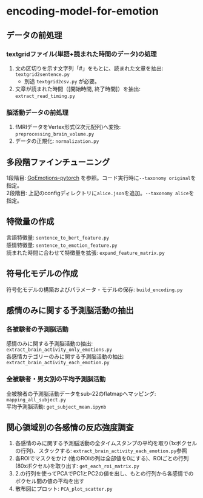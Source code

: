 # encoding-model-for-emotion
## データの前処理
### textgridファイル(単語+読まれた時間のデータ)の処理
1. 文の区切りを示す文字列「#」をもとに、読まれた文章を抽出: `textgrid2sentence.py`
    - 別途 `textgrid2csv.py` が必要。
2. 文章が読まれた時間（[開始時間, 終了時間]）を抽出: `extract_read_timing.py`  
### 脳活動データの前処理
1. fMRIデータをVertex形式(2次元配列)へ変換: `preprocessing_brain_volume.py`
2. データの正規化: `normalization.py`
## 多段階ファインチューニング
1段階目: [GoEmotions-pytorch](https://github.com/monologg/GoEmotions-pytorch) を参照。コード実行時に`--taxonomy original`を指定。  
2段階目: 上記のconfigディレクトリに`alice.json`を追加。`--taxonomy alice`を指定。
## 特徴量の作成
言語特徴量: `sentence_to_bert_feature.py`  
感情特徴量: `sentence_to_emotion_feature.py`  
読まれた時間に合わせて特徴量を拡張: `expand_feature_matrix.py`  
## 符号化モデルの作成
符号化モデルの構築およびパラメータ・モデルの保存: `build_encoding.py`
## 感情のみに関する予測脳活動の抽出
### 各被験者の予測脳活動
感情のみに関する予測脳活動の抽出: `extract_brain_activity_only_emotions.py`  
各感情カテゴリーのみに関する予測脳活動の抽出: `extract_brain_activity_each_emotion.py`  
### 全被験者・男女別の平均予測脳活動
全被験者の予測脳活動データをsub-22のflatmapへマッピング: `mapping_all_subject.py`  
平均予測脳活動: `get_subject_mean.ipynb`  
## 関心領域別の各感情の反応強度調査
1. 各感情のみに関する予測脳活動の全タイムスタンプの平均を取り(1xボクセルの行列)、スタックする: `extract_brain_activity_each_emotion.py`参照
2. 各ROIでマスクをかけ (他のROIの列は全部値を0にする)、ROIごとの行列 (80xボクセル)を取り出す: `get_each_roi_matrix.py`
3. 2.の行列を使ってPCAでPC1とPC2の値を出し、もとの行列から各感情でのボクセル間の値の平均を出す
4. 散布図にプロット: `PCA_plot_scatter.py`  
